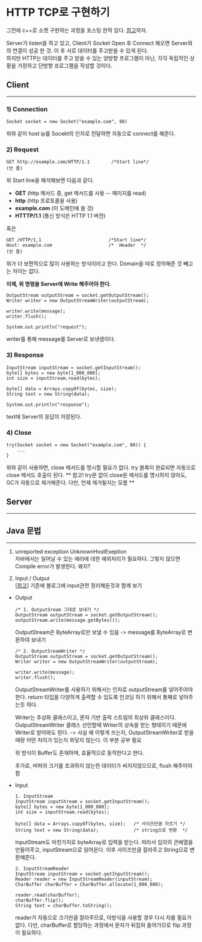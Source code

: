 # HTTP TCP로 구현하기
그전에 c++로 소켓 구현하는 과정을 포스팅 한적 있다. [참고](https://velog.io/@soddong/%EC%B0%A8%EB%9F%89%ED%86%B5%EC%8B%A0-UDP-TCP-%EC%86%8C%EC%BC%93%ED%86%B5%EC%8B%A0)하자.

Server가 listen을 하고 있고, Client가 Socket Open 후 Connect 해오면 Server와의 연결이 성공 한 것. 이 후 서로 데이터를 주고받을 수 있게 된다.    
하지만 HTTP는 데이터를 주고 받을 수 있는 양방향 프로그램이 아닌, 각각 독립적인 상황을 가정하고 단방향 프로그램을 작성할 것이다.

## Client
--- 
### **1) Connection**
```
Socket socket = new Socket("example.com", 80)
```
위와 같이 host ip를 Socekt의 인자로 전달하면 자동으로 connect를 해준다.

### **2) Request**
```
GET http://example.com/HTTP/1.1        /*Start line*/
(빈 줄)
```

위 Start line을 해석해보면 다음과 같다.     
* **GET** (http 메서드 중, get 메서드를 사용 -- 페이지를 read)
* **http** (http 프로토콜을 사용)  
* **example.com** (이 도메인에 쓸 것)
* **HTTTP/1.1** (통신 방식은 HTTP 1.1 버전)

혹은

```
GET /HTTP/1.1                         /*Start line*/
Host: example.com                     /*  Header  */
(빈 줄)
```

위가 더 보편적으로 많이 사용하는 방식이라고 한다. Domain을 따로 정의해준 것 빼고는 차이는 없다.

**이제, 위 명령을 Server에 Write 해주어야 한다.**

```
OutputStream outputStream = socket.getOutputStream();
Writer writer = new OutputStreamWriter(outputStream);

writer.write(message);
writer.flush();

System.out.println("request");
```
writer를 통해 message를 Server로 보낸셈이다.

### **3) Response**
```
InputStream inputStream = socket.getInputStream();
byte[] bytes = new byte[1_000_000];
int size = inputStream.read(bytes);

byte[] data = Arrays.copyOf(bytes, size);
String text = new String(data);

System.out.println("response");
```
text에 Server의 응답이 저장된다.

### **4) Close**
```
try(Socket socket = new Socket("example.com", 80)) {
    ...
}
```
위와 같이 사용하면, close 메서드를 명시할 필요가 없다. try 블록이 완료되면 자동으로 close 메서드 호출이 된다.
** 참고! try문 없이 close문 메서드를 명시하지 않아도, GC가 자동으로 제거해준다. 다만, 언제 제거될지는 모름 **

## Server
--- 


## Java 문법 
--- 
1. unreported exception UnknownHostExeption   
자바에서는 일어날 수 있는 에러에 대한 예외처리가 필요하다. 그렇지 않으면 Compile error가 발생한다. 왜지?   

2. Input / Output  
[[참고](https://velog.io/@soddong/%EC%9E%90%EB%B0%94%EB%A1%9C-%EC%BD%94%ED%85%8C-%EC%8B%9C%EC%9E%91%ED%95%98%EA%B8%B0)] 기존에 블로그에 input관련 정리해둔것과 함께 보기
* Output  

    ```
    /* 1. OutputSream 그대로 보내기 */
    OutputStream outputStream = socket.getOutputStream();
    outputStream.write(message.getBytes());
    ```
    OutputStream은 ByteArray로만 보낼 수 있음 -> message를 ByteArray로 변환하여 보내기

    ```
    /* 2. OutputSreamWriter */
    OutputStream outputStream = socket.getOutputStream();
    Writer writer = new OutputStreamWriter(outputStream);

    writer.write(message);
    writer.flush();
    ```
    OutputStreamWriter를 사용하기 위해서는 인자로 outputStream를 넣어주어야 한다.
    return 타입을 다양하게 출력할 수 있도록 인코딩 하기 위해서 통째로 넣어주는듯 하다.

    Writer는 추상화 클래스이고, 문자 기반 출력 스트림의 최상위 클래스이다. 
    OutputStreamWriter 클래스 선언할때 Writer의 상속을 받는 형태이기 때문에 Writer로 받아와도 된다. -> 사실 왜 이렇게 쓰는지, OutputStreamWriter로 받을때랑 어떤 차이가 있는지 와닿지 않는다. 이 부분 공부 필요
    
    위 방식이 Buffer도 존재하며, 효율적으로 동작한다고 한다.

    추가로, 버퍼의 크기를 초과하지 않는한 데이터가 써지지않으므로, flush 해주어야함
* Input

    ```
    1. InputStream
    InputStream inputStream = socket.getInputStream();
    byte[] bytes = new byte[1_000_000];
    int size = inputStream.read(bytes);

    byte[] data = Arrays.copyOf(bytes, size);   /* 사이즈만큼 자르기 */
    String text = new String(data);             /* string으로 변환  */
    ```
    InputStream도 마찬가지로 byteArray로 입력을 받는다. 따라서 임의의 큰배열을 만들어주고, inputStream으로 읽어온다. 이후 사이즈만큼 잘라주고 String으로 변환해준다.

    ```
    2. InputStreamReader
    InputStream inputStream = socket.getInputStream();
    Reader reader = new InputStreamReader(inputStream);
    CharBuffer charBuffer = CharBuffer.allocate(1_000_000);

    reader.read(charBuffer);
    charBuffer.flip();
    String text = charBuffer.toString();
    ```
    reader가 자동으로 크기만큼 잘라주므로, 이방식을 사용할 경우 다시 자를 필요가 없다. 다만, charBuffer로 할당하는 과정에서 문자가 뒤집혀 들어가므로 flip 과정이 필요하다.
    